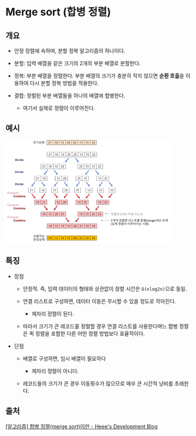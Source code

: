 # Merge sort (합병 정렬)

## 개요

- 안정 정렬에 속하며, 분할 정복 알고리즘의 하나이다.

- 분할: 입력 배열을 같은 크기의 2개의 부분 배열로 분할한다.

- 정복: 부분 배열을 정렬한다. 부분 배열의 크기가 충분히 작지 않으면 **순환 호출**을 이용하여 다시 분할 정복 방법을 적용한다.

- 결합: 정렬된 부분 배열들을 하나의 배열에 합병한다.
  
  - 여기서 실제로 정렬이 이루어진다.

## 예시

<img src="./merge.png" title="" alt="" width="449">

## 특징

- 장점
  
  - 안정적. 즉, 입력 데이터의 형태와 상관없이 정렬 시간은 `O(nlog2n)`으로 동일.
  
  - 연결 리스트로 구성하면, 데이터 이동은 무시할 수 있을 정도로 작아진다.
    
    - 제자리 정렬이 된다.
  
  - 따라서 크기가 큰 레코드를 정렬할 경우 연결 리스트를 사용한다며느 합병 정렬은 퀵 정렬을 포함한 다른 어떤 정렬 방법보다 효율적이다.

- 단점
  
  - 배열로 구성하면, 임시 배열이 필요하다
    
    - 제자리 정렬이 아니다.
  
  - 레코드들의 크기가 큰 경우 이동횟수가 많으므로 매우 큰 시간적 낭비를 초래한다.

## 출처

[[알고리즘] 합병 정렬(merge sort)이란 - Heee's Development Blog](https://gmlwjd9405.github.io/2018/05/08/algorithm-merge-sort.html)
